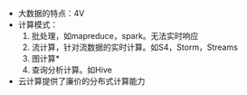 - 大数据的特点：4V 
- 计算模式：
	1. 批处理，如mapreduce，spark。无法实时响应
	2. 流计算，针对流数据的实时计算。如S4，Storm，Streams
	3. 图计算*
	4. 查询分析计算。如Hive
- 云计算提供了廉价的分布式计算能力
